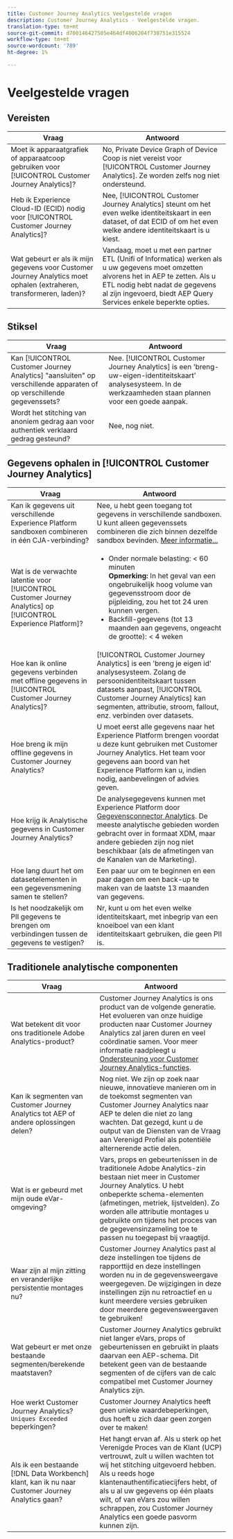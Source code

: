 ```yaml
---
title: Customer Journey Analytics Veelgestelde vragen
description: Customer Journey Analytics - Veelgestelde vragen.
translation-type: tm+mt
source-git-commit: d700146427505e464df4006204f730751e315524
workflow-type: tm+mt
source-wordcount: '789'
ht-degree: 1%

---
```



# Veelgestelde vragen

## Vereisten

| Vraag | Antwoord |
| --- | --- |
| Moet ik apparaatgrafiek of apparaatcoop gebruiken voor [!UICONTROL Customer Journey Analytics]? | No, Private Device Graph of Device Coop is niet vereist voor [!UICONTROL Customer Journey Analytics]. Ze worden zelfs nog niet ondersteund. |
| Heb ik Experience Cloud-ID (ECID) nodig voor [!UICONTROL Customer Journey Analytics]? | Nee, [!UICONTROL Customer Journey Analytics] steunt om het even welke identiteitskaart in een dataset, of dat ECID of om het even welke andere identiteitskaart is u kiest. |
| Wat gebeurt er als ik mijn gegevens voor Customer Journey Analytics moet ophalen (extraheren, transformeren, laden)? | Vandaag, moet u met een partner ETL (Unifi of Informatica) werken als u uw gegevens moet omzetten alvorens het in AEP te zetten. Als u ETL nodig hebt nadat de gegevens al zijn ingevoerd, biedt AEP Query Services enkele beperkte opties. |

## Stiksel

| Vraag | Antwoord |
| --- | --- |
| Kan [!UICONTROL Customer Journey Analytics] &quot;aansluiten&quot; op verschillende apparaten of op verschillende gegevenssets? | Nee. [!UICONTROL Customer Journey Analytics] is een &#39;breng-uw-eigen-identiteitskaart&#39; analysesysteem. In de werkzaamheden staan plannen voor een goede aanpak. |
| Wordt het stitching van anoniem gedrag aan voor authentiek verklaard gedrag gesteund? | Nee, nog niet. |

## Gegevens ophalen in [!UICONTROL Customer Journey Analytics]

| Vraag | Antwoord |
| --- | --- |
| Kan ik gegevens uit verschillende Experience Platform sandboxen combineren in één CJA-verbinding? | Nee, u hebt geen toegang tot gegevens in verschillende sandboxen. U kunt alleen gegevenssets combineren die zich binnen dezelfde sandbox bevinden. [Meer informatie...](https://docs.adobe.com/content/help/en/analytics-platform/using/cja-connections/create-connection.html#select-sandbox-and-datasets) |
| Wat is de verwachte latentie voor [!UICONTROL Customer Journey Analytics] op [!UICONTROL Experience Platform]? | <ul><li>Onder normale belasting: &lt; 60 minuten <br>**Opmerking:** In het geval van een ongebruikelijk hoog volume van gegevensstroom door de pijpleiding, zou het tot 24 uren kunnen vergen.</li><li>Backfill-gegevens (tot 13 maanden aan gegevens, ongeacht de grootte): &lt; 4 weken</li></ul> |
| Hoe kan ik online gegevens verbinden met offline gegevens in [!UICONTROL Customer Journey Analytics]? | [!UICONTROL Customer Journey Analytics] is een &#39;breng je eigen id&#39; analysesysteem. Zolang de persoonidentiteitskaart tussen datasets aanpast, [!UICONTROL Customer Journey Analytics] kan segmenten, attributie, stroom, fallout, enz. verbinden over datasets. |
| Hoe breng ik mijn offline gegevens in Customer Journey Analytics? | U moet eerst alle gegevens naar het Experience Platform brengen voordat u deze kunt gebruiken met Customer Journey Analytics. Het team voor gegevens aan boord van het Experience Platform kan u, indien nodig, aanbevelingen of advies geven. |
| Hoe krijg ik Analytische gegevens in Customer Journey Analytics? | De analysegegevens kunnen met Experience Platform door [Gegevensconnector Analytics](https://docs.adobe.com/content/help/en/experience-platform/sources/connectors/adobe-applications/analytics.html). De meeste analytische gebieden worden gebracht over in formaat XDM, maar andere gebieden zijn nog niet beschikbaar (als de afmetingen van de Kanalen van de Marketing). |
| Hoe lang duurt het om datasetelementen in een gegevensmening samen te stellen? | Een paar uur om te beginnen en een paar dagen om een back-up te maken van de laatste 13 maanden van gegevens. |
| Is het noodzakelijk om PII gegevens te brengen om verbindingen tussen de gegevens te vestigen? | Nr, kunt u om het even welke identiteitskaart, met inbegrip van een knoeiboel van een klant identiteitskaart gebruiken, die geen PII is. |

## Traditionele analytische componenten

| Vraag | Antwoord |
| --- | --- |
| Wat betekent dit voor ons traditionele Adobe Analytics-product? | Customer Journey Analytics is ons product van de volgende generatie. Het evolueren van onze huidige producten naar Customer Journey Analytics zal jaren duren en veel coördinatie samen. Voor meer informatie raadpleegt u [Ondersteuning voor Customer Journey Analytics-functies](/help/getting-started/cja-aa.md). |
| Kan ik segmenten van Customer Journey Analytics tot AEP of andere oplossingen delen? | Nog niet. We zijn op zoek naar nieuwe, innovatieve manieren om in de toekomst segmenten van Customer Journey Analytics naar AEP te delen die niet zo lang wachten. Dat gezegd, kunt u de output van de Diensten van de Vraag aan Verenigd Profiel als potentiële alternerende actie delen. |
| Wat is er gebeurd met mijn oude eVar-omgeving? | Vars, props en gebeurtenissen in de traditionele Adobe Analytics-zin bestaan niet meer in Customer Journey Analytics. U hebt onbeperkte schema-elementen (afmetingen, metriek, lijstvelden). Zo worden alle attributie montages u gebruikte om tijdens het proces van de gegevensinzameling toe te passen nu toegepast bij vraagtijd. |
| Waar zijn al mijn zitting en veranderlijke persistentie montages nu? | Customer Journey Analytics past al deze instellingen toe tijdens de rapporttijd en deze instellingen worden nu in de gegevensweergave weergegeven. De wijzigingen in deze instellingen zijn nu retroactief en u kunt meerdere versies gebruiken door meerdere gegevensweergaven te gebruiken! |
| Wat gebeurt er met onze bestaande segmenten/berekende maatstaven? | Customer Journey Analytics gebruikt niet langer eVars, props of gebeurtenissen en gebruikt in plaats daarvan een AEP-schema. Dit betekent geen van de bestaande segmenten of de cijfers van de calc compatibel met Customer Journey Analytics zijn. |
| Hoe werkt Customer Journey Analytics? `Uniques Exceeded` beperkingen? | Customer Journey Analytics heeft geen unieke waardebeperkingen, dus hoeft u zich daar geen zorgen over te maken! |
| Als ik een bestaande [!DNL Data Workbench] klant, kan ik nu naar Customer Journey Analytics gaan? | Het hangt ervan af. Als u sterk op het Verenigde Proces van de Klant (UCP) vertrouwt, zult u willen wachten tot wij het stitching uitgevoerd hebben. Als u reeds hoge klantenauthentificatiecijfers hebt, of als u al uw gegevens op één plaats wilt, of van eVars zou willen schrappen, zou Customer Journey Analytics een goede pasvorm kunnen zijn. |
